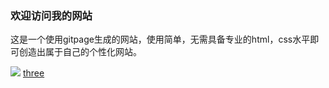 ### 欢迎访问我的网站
这是一个使用gitpage生成的网站，使用简单，无需具备专业的html，css水平即可创造出属于自己的个性化网站。

![](http://hopefully-img.yuedun.wang/328342-14011621341957.jpg)
[three](/views/three.html)

